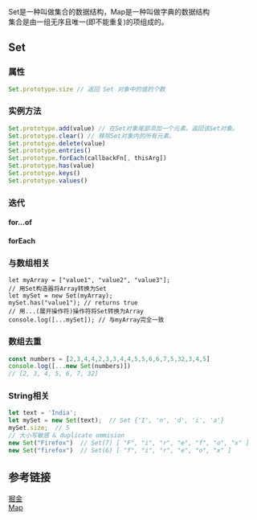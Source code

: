 Set是一种叫做集合的数据结构，Map是一种叫做字典的数据结构　　  
集合是由一组无序且唯一(即不能重复)的项组成的。
## Set
### 属性
```js
Set.prototype.size // 返回 Set 对象中的值的个数
```
### 实例方法
```js
Set.prototype.add(value) // 在Set对象尾部添加一个元素。返回该Set对象。
Set.prototype.clear() // 移除Set对象内的所有元素。
Set.prototype.delete(value)
Set.prototype.entries()
Set.prototype.forEach(callbackFn[, thisArg])
Set.prototype.has(value)
Set.prototype.keys()
Set.prototype.values()
```

### 迭代
#### for...of
#### forEach

### 与数组相关
```JS
let myArray = ["value1", "value2", "value3"];
// 用Set构造器将Array转换为Set
let mySet = new Set(myArray);
mySet.has("value1"); // returns true
// 用...(展开操作符)操作符将Set转换为Array
console.log([...mySet]); // 与myArray完全一致
```

### 数组去重
```js
const numbers = [2,3,4,4,2,3,3,4,4,5,5,6,6,7,5,32,3,4,5]
console.log([...new Set(numbers)]) 
// [2, 3, 4, 5, 6, 7, 32]
```

### String相关
```js
let text = 'India';
let mySet = new Set(text);  // Set {'I', 'n', 'd', 'i', 'a'}
mySet.size;  // 5
// 大小写敏感 & duplicate ommision
new Set("Firefox")  // Set(7) [ "F", "i", "r", "e", "f", "o", "x" ]
new Set("firefox")  // Set(6) [ "f", "i", "r", "e", "o", "x" ]
```


## 参考链接
[掘金](https://juejin.im/post/5acc57eff265da237f1e9f7c)  
[Map](https://developer.mozilla.org/zh-CN/docs/Web/JavaScript/Reference/Global_Objects/Set)